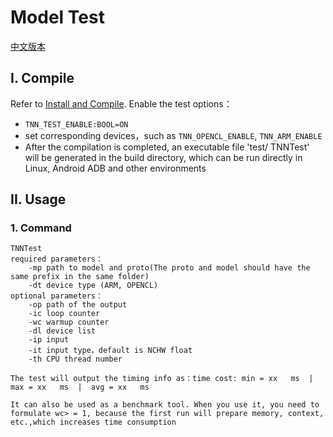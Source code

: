 # Model Test  

[中文版本](../../cn/user/test.md)

## I. Compile
Refer to [Install and Compile](./compile_en.md).
Enable the test options：
* `TNN_TEST_ENABLE:BOOL=ON`  
* set corresponding devices，such as `TNN_OPENCL_ENABLE`, `TNN_ARM_ENABLE`
* After the compilation is completed, an executable file 'test/ TNNTest' will be generated in the build directory, which can be run directly in Linux, Android ADB and other environments

## II. Usage 
### 1. Command
```
TNNTest 
required parameters： 
    -mp path to model and proto(The proto and model should have the same prefix in the same folder)
    -dt device type (ARM, OPENCL)
optional parameters：
    -op path of the output  
    -ic loop counter
    -wc warmup counter 
    -dl device list 
    -ip input 
    -it input type，default is NCHW float
    -th CPU thread number 

The test will output the timing info as：time cost: min = xx   ms  |  max = xx   ms  |  avg = xx   ms

It can also be used as a benchmark tool. When you use it, you need to formulate wc> = 1, because the first run will prepare memory, context, etc.,which increases time consumption